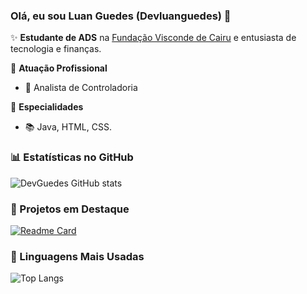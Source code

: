 ### Olá, eu sou Luan Guedes (Devluanguedes) 👋

✨ **Estudante de ADS** na [Fundação Visconde de Cairu](https://www.cairu.br/) e entusiasta de tecnologia e finanças.

🏢 **Atuação Profissional**
- 🚀 Analista de Controladoria

📱 **Especialidades**
- 📚 Java, HTML, CSS.

### 📊 Estatísticas no GitHub

![DevGuedes GitHub stats](https://github-readme-stats.vercel.app/api?username=devluanguedes&show_icons=true&theme=dracula)

### 📌 Projetos em Destaque

[![Readme Card](https://github-readme-stats.vercel.app/api/pin/?username=devluanguedes&repo=laisfreire)](https://github.com/devluanguedes/laisfreire)

### 🚀 Linguagens Mais Usadas

![Top Langs](https://github-readme-stats.vercel.app/api/top-langs/?username=devluanguedes&layout=compact)

